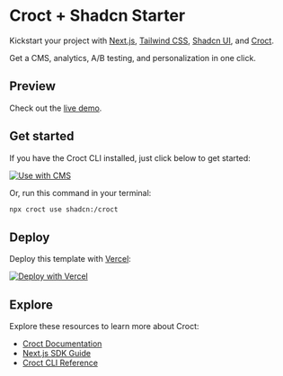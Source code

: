# Croct + Shadcn Starter

Kickstart your project with [Next.js](https://nextjs.org/), [Tailwind CSS](https://tailwindcss.com/), [Shadcn UI](https://shadcn.com/), and [Croct](https://croct.com/).

Get a CMS, analytics, A/B testing, and personalization in one click.

## Preview

Check out the [live demo](https://shadcn.croct.live).

## Get started

If you have the Croct CLI installed, just click below to get started:

[![Use with CMS](https://croct.com/button)](https://croct.com/templates/shadcn-croct?launcher=true)

Or, run this command in your terminal:

```bash
npx croct use shadcn:/croct
```

## Deploy

Deploy this template with [Vercel](https://vercel.com/):

[![Deploy with Vercel](https://vercel.com/button)](https://vercel.com/new/clone?repository-url=https%3A%2F%2Fgithub.com%2Fcroct-tech%2Ftemplates%2Ftree%2Fmain%2Ftemplates%2Fshadcn%2Fcroct&env=CROCT_API_KEY,CROCT_APP_ID&envDescription=Your%20Application%20ID%20and%20API%20Key%20can%20be%20found%20on%20the%20Applications%20page%20of%20your%20workspace.&envLink=https%3A%2F%2Fdocs.croct.com%2Fimmersion%2Fguides%2Fvercel-deploy&project-name=croct-shadcn-project&repository-name=croct-shadcn-project&redirect-url=http%3A%2F%2Fapp.croct.com%2Fredirect%2Forganizations%2F-organization-%2Fworkspaces%2F-workspace-%2F&demo-title=Croct%20%2B%20Shadcn&demo-description=A%20project%20using%20Next.js%2C%20Shadcn%20and%20Croct.&demo-url=https%3A%2F%2Fcroct-shadcn-project.vercel.com&demo-image=https%3A%2F%2Fi.postimg.cc%2Fpr7N6J8C%2Fimage.png)

## Explore
Explore these resources to learn more about Croct:

- [Croct Documentation](https://docs.croct.com/)
- [Next.js SDK Guide](https://docs.croct.com/reference/sdk/nextjs/installation)
- [Croct CLI Reference](https://docs.croct.com/reference/cli)
